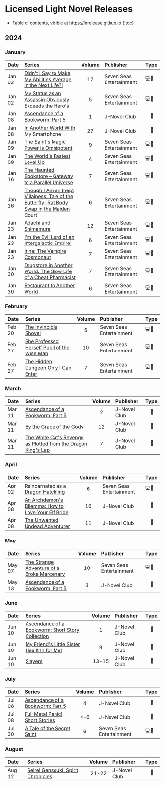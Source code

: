 # Licensed Light Novel Releases

- Table of contents, visible at https://lnrelease.github.io
{:toc}

## 2024

### January

Date|Series|Volume|Publisher|Type|
:---|:---|:---:|:---|---|
Jan 02|[Didn't I Say to Make My Abilities Average in the Next Life?!](https://sevenseasentertainment.com/books/didnt-i-say-to-make-my-abilities-average-in-the-next-life-light-novel-vol-17/)|17|Seven Seas Entertainment|💻📖|
Jan 02|[My Status as an Assassin Obviously Exceeds the Hero's](https://sevenseasentertainment.com/books/my-status-as-an-assassin-obviously-exceeds-the-heros-light-novel-vol-5/)|5|Seven Seas Entertainment|💻📖|
Jan 08|[Ascendance of a Bookworm: Part 5](https://j-novel.club/series/ascendance-of-a-bookworm#volume-22)|1|J-Novel Club|<span style="visibility: hidden">💻</span>📖|
Jan 08|[In Another World With My Smartphone](https://j-novel.club/series/in-another-world-with-my-smartphone#volume-27)|27|J-Novel Club|<span style="visibility: hidden">💻</span>📖|
Jan 09|[The Saint's Magic Power is Omnipotent](https://sevenseasentertainment.com/books/the-saints-magic-power-is-omnipotent-light-novel-vol-9/)|9|Seven Seas Entertainment|💻📖|
Jan 09|[The World's Fastest Level Up](https://sevenseasentertainment.com/books/the-worlds-fastest-level-up-light-novel-vol-4/)|4|Seven Seas Entertainment|💻📖|
Jan 16|[The Haunted Bookstore – Gateway to a Parallel Universe](https://sevenseasentertainment.com/books/the-haunted-bookstore-gateway-to-a-parallel-universe-light-novel-vol-7/)|7|Seven Seas Entertainment|💻📖|
Jan 16|[Though I Am an Inept Villainess: Tale of the Butterfly-Rat Body Swap in the Maiden Court](https://sevenseasentertainment.com/books/though-i-am-an-inept-villainess-tale-of-the-butterfly-rat-body-swap-in-the-maiden-court-light-novel-vol-6/)|6|Seven Seas Entertainment|💻📖|
Jan 23|[Adachi and Shimamura](https://sevenseasentertainment.com/books/adachi-and-shimamura-light-novel-vol-12/)|12|Seven Seas Entertainment|💻📖|
Jan 23|[I'm the Evil Lord of an Intergalactic Empire!](https://sevenseasentertainment.com/books/im-the-evil-lord-of-an-intergalactic-empire-light-novel-vol-6/)|6|Seven Seas Entertainment|💻📖|
Jan 23|[Irina: The Vampire Cosmonaut](https://sevenseasentertainment.com/books/irina-the-vampire-cosmonaut-light-novel-vol-7/)|7|Seven Seas Entertainment|💻📖|
Jan 30|[Drugstore in Another World: The Slow Life of a Cheat Pharmacist](https://sevenseasentertainment.com/books/drugstore-in-another-world-the-slow-life-of-a-cheat-pharmacist-light-novel-vol-7/)|7|Seven Seas Entertainment|💻📖|
Jan 30|[Restaurant to Another World](https://sevenseasentertainment.com/books/restaurant-to-another-world-light-novel-vol-6/)|6|Seven Seas Entertainment|💻📖|

### February

Date|Series|Volume|Publisher|Type|
:---|:---|:---:|:---|---|
Feb 20|[The Invincible Shovel](https://sevenseasentertainment.com/books/the-invincible-shovel-light-novel-vol-5/)|5|Seven Seas Entertainment|💻📖|
Feb 27|[She Professed Herself Pupil of the Wise Man](https://sevenseasentertainment.com/books/she-professed-herself-pupil-of-the-wise-man-light-novel-vol-10/)|10|Seven Seas Entertainment|💻📖|
Feb 27|[The Hidden Dungeon Only I Can Enter](https://sevenseasentertainment.com/books/the-hidden-dungeon-only-i-can-enter-light-novel-vol-7/)|7|Seven Seas Entertainment|💻📖|

### March

Date|Series|Volume|Publisher|Type|
:---|:---|:---:|:---|---|
Mar 11|[Ascendance of a Bookworm: Part 5](https://j-novel.club/series/ascendance-of-a-bookworm#volume-23)|2|J-Novel Club|<span style="visibility: hidden">💻</span>📖|
Mar 11|[By the Grace of the Gods](https://j-novel.club/series/by-the-grace-of-the-gods#volume-12)|12|J-Novel Club|<span style="visibility: hidden">💻</span>📖|
Mar 11|[The White Cat's Revenge as Plotted from the Dragon King's Lap](https://j-novel.club/series/the-white-cat-s-revenge-as-plotted-from-the-dragon-king-s-lap#volume-7)|7|J-Novel Club|<span style="visibility: hidden">💻</span>📖|

### April

Date|Series|Volume|Publisher|Type|
:---|:---|:---:|:---|---|
Apr 02|[Reincarnated as a Dragon Hatchling](https://sevenseasentertainment.com/books/reincarnated-as-a-dragon-hatchling-light-novel-vol-6/)|6|Seven Seas Entertainment|💻📖|
Apr 08|[An Archdemon's Dilemma: How to Love Your Elf Bride](https://j-novel.club/series/an-archdemon-s-dilemma-how-to-love-your-slave-elf-bride#volume-16)|16|J-Novel Club|<span style="visibility: hidden">💻</span>📖|
Apr 08|[The Unwanted Undead Adventurer](https://j-novel.club/series/the-unwanted-undead-adventurer#volume-11)|11|J-Novel Club|<span style="visibility: hidden">💻</span>📖|

### May

Date|Series|Volume|Publisher|Type|
:---|:---|:---:|:---|---|
May 07|[The Strange Adventure of a Broke Mercenary](https://sevenseasentertainment.com/books/the-strange-adventure-of-a-broke-mercenary-light-novel-vol-10/)|10|Seven Seas Entertainment|💻📖|
May 13|[Ascendance of a Bookworm: Part 5](https://j-novel.club/series/ascendance-of-a-bookworm#volume-24)|3|J-Novel Club|<span style="visibility: hidden">💻</span>📖|

### June

Date|Series|Volume|Publisher|Type|
:---|:---|:---:|:---|---|
Jun 10|[Ascendance of a Bookworm: Short Story Collection](https://j-novel.club/series/ascendance-of-a-bookworm-short-story-collection#volume-1)|1|J-Novel Club|<span style="visibility: hidden">💻</span>📖|
Jun 10|[My Friend's Little Sister Has It In for Me!](https://j-novel.club/series/my-friend-s-little-sister-has-it-in-for-me#volume-9)|9|J-Novel Club|<span style="visibility: hidden">💻</span>📖|
Jun 10|[Slayers](https://j-novel.club/series/slayers#volume-13)|13-15|J-Novel Club|<span style="visibility: hidden">💻</span>📖|

### July

Date|Series|Volume|Publisher|Type|
:---|:---|:---:|:---|---|
Jul 08|[Ascendance of a Bookworm: Part 5](https://j-novel.club/series/ascendance-of-a-bookworm#volume-25)|4|J-Novel Club|<span style="visibility: hidden">💻</span>📖|
Jul 08|[Full Metal Panic! Short Stories](https://j-novel.club/series/full-metal-panic-short-stories#volume-4)|4-6|J-Novel Club|<span style="visibility: hidden">💻</span>📖|
Jul 30|[A Tale of the Secret Saint](https://sevenseasentertainment.com/books/a-tale-of-the-secret-saint-light-novel-vol-6/)|6|Seven Seas Entertainment|💻📖|

### August

Date|Series|Volume|Publisher|Type|
:---|:---|:---:|:---|---|
Aug 12|[Seirei Gensouki: Spirit Chronicles](https://j-novel.club/series/seirei-gensouki-spirit-chronicles#volume-21)|21-22|J-Novel Club|<span style="visibility: hidden">💻</span>📖|
